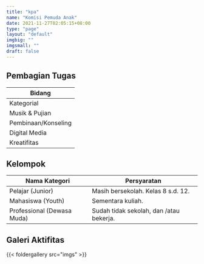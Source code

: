```yaml
---
title: "kpa"
name: "Komisi Pemuda Anak"
date: 2021-11-27T02:05:15+08:00
type: "page"
layout: "default"
imgbig: ""
imgsmall: ""
draft: false
---
```


## Pembagian Tugas

| Bidang |
|---|
| Kategorial |
| Musik & Pujian |
| Pembinaan/Konseling |
| Digital Media |
| Kreatifitas |

## Kelompok

| Nama Kategori | Persyaratan |
|---|---|
| Pelajar (Junior) | Masih bersekolah. Kelas 8 s.d. 12.
| Mahasiswa (Youth) | Sementara kuliah. |
| Professional (Dewasa Muda) | Sudah tidak sekolah, dan /atau bekerja. |

## Galeri Aktifitas

{{< foldergallery src="imgs" >}}
